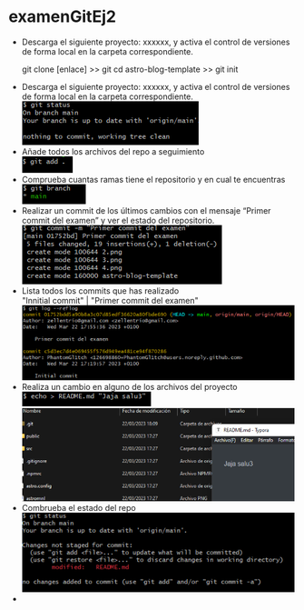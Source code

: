 # examenGitEj2

<ul>
    <li>Descarga el siguiente proyecto: xxxxxx, y activa el control de versiones de forma local en la carpeta correspondiente.	</li>
    <p>
        git clone [enlace] >> git cd astro-blog-template >> git init
    </p>
    <li>Descarga el siguiente proyecto: xxxxxx, y activa el control de versiones de forma local en la carpeta correspondiente.</li>
    <img src="2.png">
<li>Añade todos los archivos del repo a seguimiento</li>
    <img src="3.png">
<li>Comprueba cuantas ramas tiene el repositorio y en cual te encuentras</li>
    <img src="4.png">
<li>Realizar un commit de los últimos cambios con el mensaje “Primer commit del examen” y ver el estado del repositorio.</li>
    <img src="5.png">
<li>Lista todos los commits que has realizado</li>
    "Innitial commit" | "Primer commit del examen" <br>
    <img src="6.png">
<li>Realiza un cambio en alguno de los archivos del proyecto</li>
    <img src="7.png"><br>
    <img src="prueba7.png">
<li>Combrueba el estado del repo</li>
    <img src="8.png">
<li></li>


</ul>

​    

